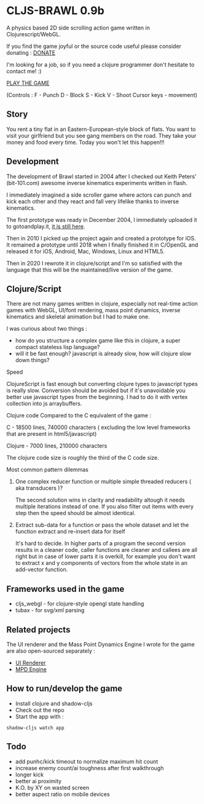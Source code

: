 # CLJS-BRAWL 0.9b

A physics based 2D side scrolling action game written in Clojurescript/WebGL.

If you find the game joyful or the source code useful please consider donating : [DONATE](www.paypal.me/milgra)

I'm looking for a job, so if you need a clojure programmer don't hesitate to contact me! :)

[PLAY THE GAME](https://milgra.github.io/cljs-brawl/index.html)

(Controls : F - Punch D - Block S - Kick V - Shoot Cursor keys - movement)

## Story

You rent a tiny flat in an Eastern-European-style block of flats. You want to visit your girlfriend but you see gang members on the road. They take your money and food every time. Today you won't let this happen!!!

## Development

The development of Brawl started in 2004 after I checked out Keith Peters' (bit-101.com) awesome inverse kinematics experiments written in flash.

I immediately imagined a side scroller game where actors can punch and kick each other and they react and fall very lifelike thanks to inverse kinematics.

The first prototype was ready in December 2004, I immediately uploaded it to gotoandplay.it, [it is still here](http://gotoandplay.it/_articles/2004/11/ik_engine.php).

Then in 2010 I picked up the project again and created a prototype for iOS. It remained a prototype until 2018 when I finally finished it in C/OpenGL and released it for iOS, Android, Mac, Windows, Linux and HTML5.

Then in 2020 I rewrote it in clojure/script and I'm so satisfied with the language that this will be the maintained/live version of the game.

## Clojure/Script

There are not many games written in clojure, especially not real-time action games with WebGL, UI/font rendering, mass point dynamics, inverse kinematics and skeletal animation but I had to make one. 

I was curious about two things :
- how do you structure a complex game like this in clojure, a super compact stateless lisp language?
- will it be fast enough? javascript is already slow, how will clojure slow down things?

Speed

ClojureScript is fast enough but converting clojure types to javascript types is really slow. Conversion should be avoided but if it's unavoidable you better use javascript types from the beginning. I had to do it with vertex collection into js arraybuffers.

Clojure code Compared to the C equivalent of the game :

C - 18500 lines, 740000 characters ( excluding the low level frameworks that are present in html5/javascript)

Clojure - 7000 lines,  210000 characters

The clojure code size is roughly the third of the C code size.

Most common pattern dilemmas

1. One complex reducer function or multiple simple threaded reducers ( aka transducers )?

   The second solution wins in clarity and readability altough it needs multiple iterations instead of one. If you also filter out items with every step then the speed should be almost identical.

2. Extract sub-data for a function or pass the whole dataset and let the function extract and re-insert data for itself

   It's hard to decide. In higher parts of a program the second version results in a cleaner code, caller functions are cleaner and callees are all right but in case of lower parts it is overkill, for example you don't want to extract x and y components of vectors from the whole state in an add-vector function.

## Frameworks used in the game

* cljs_webgl - for clojure-style opengl state handling
* tubax - for svg/xml parsing

## Related projects

The UI renderer and the Mass Point Dynamics Engine I wrote for the game are also open-sourced separately :

* [UI Renderer](https://github.com/milgra/cljs-gui)
* [MPD Engine](https://github.com/milgra/cljs-mpd)


## How to run/develop the game

* Install clojure and shadow-cljs
* Check out the repo
* Start the app with :

```shadow-cljs watch app```

## Todo

* add punhc/kick timeout to normalize maximum hit count
* increase enemy count/ai toughness after first walkthrough
* longer kick
* better ai proximity
* K.O. by XY on wasted screen
* better aspect ratio on mobile devices
